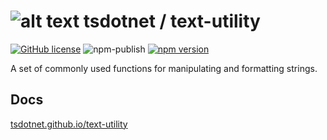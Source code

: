 # ![alt text](https://avatars1.githubusercontent.com/u/64487547?s=30&amp;v=5 "tsdotnet") tsdotnet / text-utility

[![GitHub license](https://img.shields.io/badge/license-MIT-blue.svg?style=flat-square)](https://github.com/tsdotnet/text-utility/blob/master/LICENSE)
![npm-publish](https://github.com/tsdotnet/text-utility/workflows/npm-publish/badge.svg)
[![npm version](https://img.shields.io/npm/v/@tsdotnet/text-utility.svg?style=flat-square)](https://www.npmjs.com/package/@tsdotnet/text-utility)

A set of commonly used functions for manipulating and formatting strings.

## Docs

[tsdotnet.github.io/text-utility](https://tsdotnet.github.io/text-utility/)
